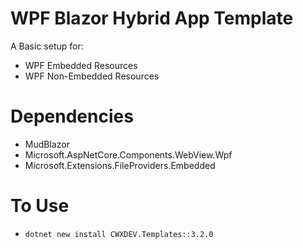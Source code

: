 ﻿# WPF Blazor Hybrid App Template
A Basic setup for:
- WPF Embedded Resources
- WPF Non-Embedded Resources

# Dependencies
- MudBlazor
- Microsoft.AspNetCore.Components.WebView.Wpf
- Microsoft.Extensions.FileProviders.Embedded

# To Use
- `dotnet new install CWXDEV.Templates::3.2.0`
